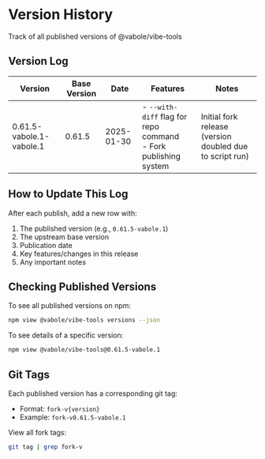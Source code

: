 # Version History

Track of all published versions of @vabole/vibe-tools

## Version Log

| Version | Base Version | Date | Features | Notes |
|---------|--------------|------|----------|-------|
| 0.61.5-vabole.1-vabole.1 | 0.61.5 | 2025-01-30 | - `--with-diff` flag for repo command<br>- Fork publishing system | Initial fork release (version doubled due to script run) |

## How to Update This Log

After each publish, add a new row with:
1. The published version (e.g., `0.61.5-vabole.1`)
2. The upstream base version
3. Publication date
4. Key features/changes in this release
5. Any important notes

## Checking Published Versions

To see all published versions on npm:
```bash
npm view @vabole/vibe-tools versions --json
```

To see details of a specific version:
```bash
npm view @vabole/vibe-tools@0.61.5-vabole.1
```

## Git Tags

Each published version has a corresponding git tag:
- Format: `fork-v{version}`
- Example: `fork-v0.61.5-vabole.1`

View all fork tags:
```bash
git tag | grep fork-v
```
